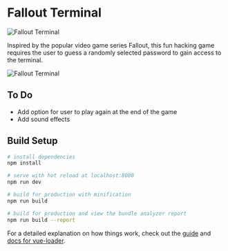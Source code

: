 # Fallout Terminal

![Fallout Terminal](https://raw.githubusercontent.com/bjbancroft19/Fallout-Terminal/master/static/img/vaultboy.png)

Inspired by the popular video game series Fallout, this fun hacking game requires the user to guess a randomly selected password to gain access to the terminal.

![Fallout Terminal](https://raw.githubusercontent.com/bjbancroft19/Fallout-Terminal/master/fallout-terminal.jpg)

## To Do

* Add option for user to play again at the end of the game
* Add sound effects

## Build Setup

``` bash
# install dependencies
npm install

# serve with hot reload at localhost:8080
npm run dev

# build for production with minification
npm run build

# build for production and view the bundle analyzer report
npm run build --report
```

For a detailed explanation on how things work, check out the [guide](http://vuejs-templates.github.io/webpack/) and [docs for vue-loader](http://vuejs.github.io/vue-loader).
